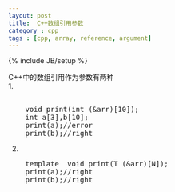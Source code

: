 ```yaml
---
layout: post
title:  C++数组引用参数
category : cpp
tags : [cpp, array, reference, argument]
---
```

{% include JB/setup %}

C++中的数组引用作为参数有两种  
1. 
<pre>   
    void print(int (&arr)[10]);
    int a[3],b[10];
    print(a);//error
    print(b);//right
</pre>
2.  
<pre>
    template <class T, size_t N> void print(T (&arr)[N]);
    print(a);//right
    print(b);//right
</pre>

